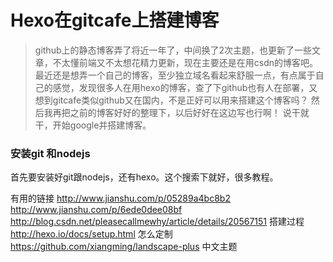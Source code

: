 Hexo在gitcafe上搭建博客
===================

>github上的静态博客弄了将近一年了，中间换了2次主题，也更新了一些文章，不太懂前端又不太想花精力更新，现在主要还是在用csdn的博客吧。 最近还是想弄一个自己的博客，至少独立域名看起来舒服一点，有点属于自己的感觉，发现很多人在用hexo的博客，查了下github也有人在部署，又想到gitcafe类似github又在国内，不是正好可以用来搭建这个博客吗？ 然后我再把之前的博客好好的整理下，以后好好在这边写也行啊！
说干就干，开始google并搭建博客。

### 安装git 和nodejs
首先要安装好git跟nodejs，还有hexo。这个搜索下就好，很多教程。


有用的链接
http://www.jianshu.com/p/05289a4bc8b2
http://www.jianshu.com/p/6ede0dee08bf
http://blog.csdn.net/pleasecallmewhy/article/details/20567151  搭建过程
http://hexo.io/docs/setup.html    怎么定制
https://github.com/xiangming/landscape-plus  中文主题
